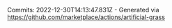Commits: 2022-12-30T14:13:47.831Z - Generated via https://github.com/marketplace/actions/artificial-grass
<br>
